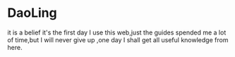 # DaoLing
it is a belief
it's the first day I use this web,just the guides spended me a lot of time,but I will never give up ,one day I shall get all useful knowledge from here.
